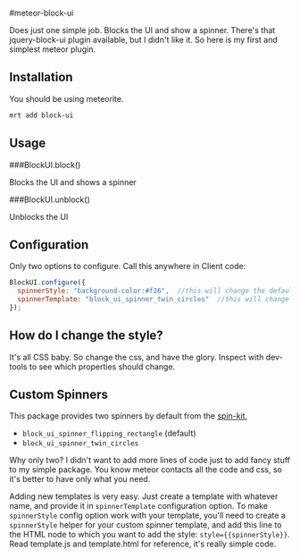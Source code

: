 #meteor-block-ui

Does just one simple job. Blocks the UI and show a spinner. There's that jquery-block-ui plugin available, but I didn't like it. So here is my first and simplest meteor plugin.

## Installation
You should be using meteorite. 
```sh
mrt add block-ui
```

## Usage

###BlockUI.block()

Blocks the UI and shows a spinner

###BlockUI.unblock()

Unblocks the UI

## Configuration
Only two options to configure. Call this anywhere in Client code:

```javascript
BlockUI.configure({
  spinnerStyle: "background-color:#f26",  //this will change the default color of spinner. You can add more styles of course
  spinnerTemplate: "block_ui_spinner_twin_circles"  //this will change default spinner template
});
```

## How do I change the style?
It's all CSS baby. So change the css, and have the glory. Inspect with dev-tools to see which properties should change.

## Custom Spinners
This package provides two spinners by default from the [spin-kit](http://tobiasahlin.com/spinkit/),

* `block_ui_spinner_flipping_rectangle` (default)
* `block_ui_spinner_twin_circles`

Why only two? I didn't want to add more lines of code just to add fancy stuff to my simple package. You know meteor contacts all the code and css, so it's better to have only what you need.  

Adding new templates is very easy. Just create a template with whatever name, and provide it in `spinnerTemplate` configuration option. To make `spinnerStyle` config option work with your template, you'll need to create a `spinnerStyle` helper for your custom spinner template, and add this line to the HTML node to which you want to add the style: `style={{spinnerStyle}}`. Read template.js and template.html for reference, it's really simple code.
